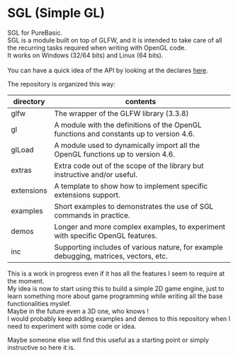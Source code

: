 # SGL (Simple GL)
SGL for PureBasic.<br>
SGL is a module built on top of GLFW, and it is intended to take care of all the recurring tasks required when writing with OpenGL code.<br>
It works on Windows (32/64 bits) and Linux (64 bits).<br>
<br>
You can have a quick idea of the API by looking at the declares [here](https://github.com/spettroscopio/SGL/blob/main/sgl.pbi).

The repository is organized this way:

| directory | contents |
| ------ | ------ |
| glfw | The wrapper of the GLFW library (3.3.8)|
| gl | A module with the definitions of the OpenGL functions and constants up to version 4.6. |
| glLoad | A module used to dynamically import all the OpenGL functions up to version 4.6.  |
| extras | Extra code out of the scope of the library but instructive and/or useful. |
| extensions | A template to show how to implement specific extensions support. |
| examples | Short examples to demonstrates the use of SGL commands in practice. |
| demos | Longer and more complex examples, to experiment with specific OpenGL features. |
| inc | Supporting includes of various nature, for example debugging, matrices, vectors, etc. |

This is a work in progress even if it has all the features I seem to require at the moment.<br>
My idea is now to start using this to build a simple 2D game engine, just to learn something more about game programming while writing all the base functionalities myslef.<br>
Maybe in the future even a 3D one, who knows !<br>
I would probably keep adding examples and demos to this repository when I need to experiment with some code or idea.<br>

Maybe someone else will find this useful as a starting point or simply instructive so here it is.
